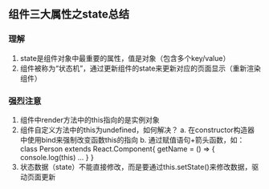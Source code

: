 ## 组件三大属性之state总结

### 理解
1) state是组件对象中最重要的属性，值是对象（包含多个key/value）
2) 组件被称为“状态机”，通过更新组件的state来更新对应的页面显示（重新渲染组件）

### 强烈注意
1) 组件中render方法中的this指向的是实例对象
2) 组件自定义方法中的this为undefined，如何解决？
  a. 在constructor构造器中使用bind来强制改变函数this的指向
  b. 通过赋值语句+箭头函数，如：
    class Person extends React.Component{
      getName = () => {
        console.log(this)
        ...
      }
    }
3) 状态数据（state）不能直接修改，而是要通过this.setState()来修改数据，驱动页面更新